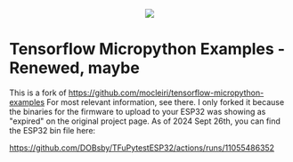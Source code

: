 <p align="center">
    <img src="images/tensorflow-micropython-examples.png">
</p>

# Tensorflow Micropython Examples - Renewed, maybe

This is a fork of https://github.com/mocleiri/tensorflow-micropython-examples
For most relevant information, see there. I only forked it because the binaries for the firmware to upload to your ESP32 
was showing as "expired" on the original project page. As of 2024 Sept 26th, you can find the ESP32 bin file here:

https://github.com/DOBsby/TFuPytestESP32/actions/runs/11055486352
